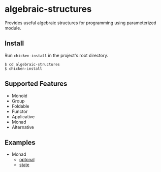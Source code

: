 # algebraic-structures

Provides useful algebraic structures for programming using parameterized module.

## Install

Run `chicken-install` in the project's root directory.

```
$ cd algebraic-structures
$ chicken-install
```

## Supported Features

- Monoid
- Group
- Foldable
- Functor
- Applicative
- Monad
- Alternative

## Examples

- Monad
  - [optonal](./examples/optional.scm)
  - [state](./examples/optional.scm)

